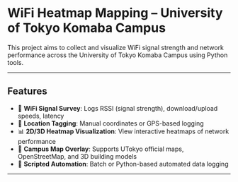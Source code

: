 # WiFi Heatmap Mapping – University of Tokyo Komaba Campus

This project aims to collect and visualize WiFi signal strength and network performance across the University of Tokyo Komaba Campus using Python tools. 

---

##  Features

- 📶 **WiFi Signal Survey**: Logs RSSI (signal strength), download/upload speeds, latency
- 🧭 **Location Tagging**: Manual coordinates or GPS-based logging
- 📊 **2D/3D Heatmap Visualization**: View interactive heatmaps of network performance
- 🏫 **Campus Map Overlay**: Supports UTokyo official maps, OpenStreetMap, and 3D building models
- 🤖 **Scripted Automation**: Batch or Python-based automated data logging

---
